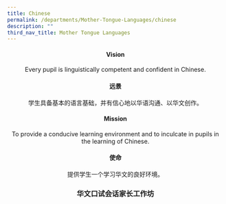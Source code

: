 ```yaml
---
title: Chinese
permalink: /departments/Mother-Tongue-Languages/chinese
description: ""
third_nav_title: Mother Tongue Languages
---
```

<center><h4>Vision</h4>Every pupil is linguistically competent and confident in Chinese.</center>

<center><h4>远景</h4>学生具备基本的语言基础，并有信心地以华语沟通、以华文创作。</center>


<center><h4>Mission</h4>To provide a conducive learning environment and to inculcate in pupils in the learning of Chinese.</center>

<center><h4>使命</h4>提供学生一个学习华文的良好环境。</center>

<h3><center>华文口试会话家长工作坊</center></h3>